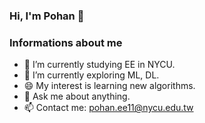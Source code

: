 ### Hi, I'm Pohan 👋

### Informations about me
- 💼 I’m currently studying EE in NYCU.
- 🌱 I’m currently exploring ML, DL.
- 😄 My interest is learning new algorithms.
- 💬 Ask me about anything.
- 📫 Contact me: pohan.ee11@nycu.edu.tw

<!--
**pohan0430/pohan0430** is a ✨ _special_ ✨ repository because its `README.md` (this file) appears on your GitHub profile.

Here are some ideas to get you started:

- 🔭 I’m currently working on ...
- 🌱 I’m currently learning ...
- 👯 I’m looking to collaborate on ...
- 🤔 I’m looking for help with ...
- 💬 Ask me about ...
- 📫 How to reach me: ...
- 😄 Pronouns: ...
- ⚡ Fun fact: ...
-->
